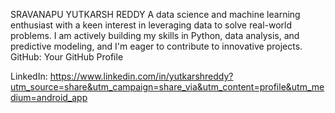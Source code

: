 SRAVANAPU YUTKARSH REDDY
A data science and machine learning enthusiast with a keen interest in leveraging data to solve real-world problems. I am actively building my skills in Python, data analysis, and predictive modeling, and I'm eager to contribute to innovative projects.
GitHub: Your GitHub Profile 

LinkedIn: https://www.linkedin.com/in/yutkarshreddy?utm_source=share&utm_campaign=share_via&utm_content=profile&utm_medium=android_app
